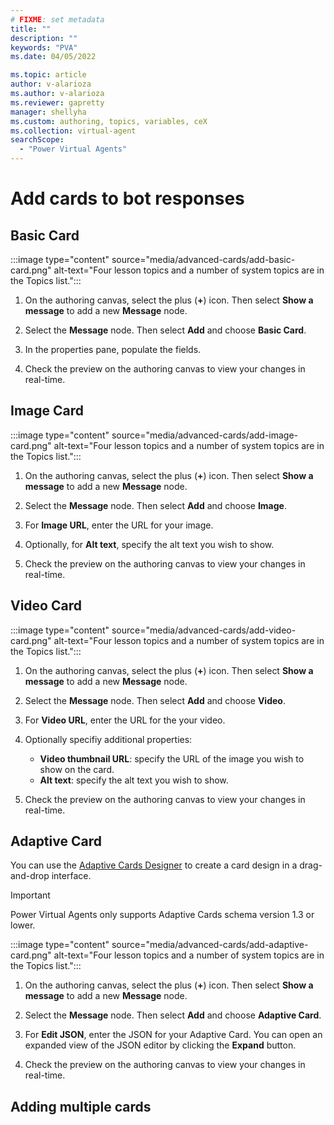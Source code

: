 ```yaml
---
# FIXME: set metadata
title: ""
description: ""
keywords: "PVA"
ms.date: 04/05/2022

ms.topic: article
author: v-alarioza
ms.author: v-alarioza
ms.reviewer: gapretty
manager: shellyha
ms.custom: authoring, topics, variables, ceX
ms.collection: virtual-agent
searchScope:
  - "Power Virtual Agents"
---
```


<!-- FIXME: confirm UI labels? -->

# Add cards to bot responses

<!-- FIXME: blurb about cards -->

## Basic Card

<!-- FIXME: blurb about when to use basic cards -->

<!-- FIXME: update with real screenshot -->
:::image type="content" source="media/advanced-cards/add-basic-card.png" alt-text="Four lesson topics and a number of system topics are in the Topics list.":::

<!-- FIXME: can cards be added to other nodes? -->
1. On the authoring canvas, select the plus (**+**) icon. Then select **Show a message** to add a new **Message** node.

1. Select the **Message** node. Then select **Add** and choose **Basic Card**.

    <!-- FIXME: what fields are required? -->
1. In the properties pane, populate the fields.
    <!-- FIXME: do the fields need more explanation for each? -->

1. Check the preview on the authoring canvas to view your changes in real-time.

## Image Card

<!-- FIXME: blurb about when to use image cards -->

<!-- FIXME: update with real screenshot -->
:::image type="content" source="media/advanced-cards/add-image-card.png" alt-text="Four lesson topics and a number of system topics are in the Topics list.":::

1. On the authoring canvas, select the plus (**+**) icon. Then select **Show a message** to add a new **Message** node.

1. Select the **Message** node. Then select **Add** and choose **Image**.

1. For **Image URL**, enter the URL for your image.

    <!-- FIXME: is alt text here set the browser defined image alt text? Or does this set something in the bot itself? -->
1. Optionally, for **Alt text**, specify the alt text you wish to show.

1. Check the preview on the authoring canvas to view your changes in real-time.

## Video Card

<!-- FIXME: blurb about when to use video cards -->

<!-- FIXME: update with real screenshot -->
:::image type="content" source="media/advanced-cards/add-video-card.png" alt-text="Four lesson topics and a number of system topics are in the Topics list.":::

1. On the authoring canvas, select the plus (**+**) icon. Then select **Show a message** to add a new **Message** node.

1. Select the **Message** node. Then select **Add** and choose **Video**.

1. For **Video URL**, enter the URL for the your video.

1. Optionally specifiy additional properties:

    - **Video thumbnail URL**: specify the URL of the image you wish to show on the card.
      <!-- FIXME: what image is shown if this field isn't set? -->

    <!-- FIXME: is alt text here set the browser defined image alt text? Or does this set something in the bot itself? -->
    - **Alt text**: specify the alt text you wish to show.

1. Check the preview on the authoring canvas to view your changes in real-time.

## Adaptive Card

<!-- FIXME: blurb about when to use adaptive cards -->

You can use the [Adaptive Cards Designer](https://adaptivecards.io/designer/) to create a card design in a drag-and-drop interface.

> [!IMPORTANT]
> Power Virtual Agents only supports Adaptive Cards schema version 1.3 or lower.

<!-- FIXME: update with real screenshot -->
:::image type="content" source="media/advanced-cards/add-adaptive-card.png" alt-text="Four lesson topics and a number of system topics are in the Topics list.":::

1. On the authoring canvas, select the plus (**+**) icon. Then select **Show a message** to add a new **Message** node.

1. Select the **Message** node. Then select **Add** and choose **Adaptive Card**.

1. For **Edit JSON**, enter the JSON for your Adaptive Card. You can open an expanded view of the JSON editor by clicking the **Expand** button.
   <!-- FIXME: what does the expand button look like? -->

1. Check the preview on the authoring canvas to view your changes in real-time.

## Adding multiple cards
<!-- FIXME: how does the card carousel work? -->